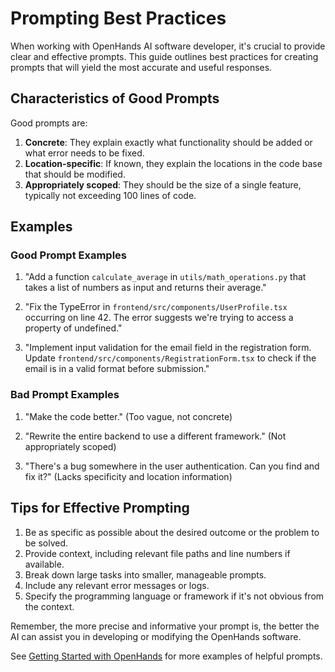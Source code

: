# Prompting Best Practices

When working with OpenHands AI software developer, it's crucial to provide clear and effective prompts. This guide outlines best practices for creating prompts that will yield the most accurate and useful responses.

## Characteristics of Good Prompts

Good prompts are:

1. **Concrete**: They explain exactly what functionality should be added or what error needs to be fixed.
2. **Location-specific**: If known, they explain the locations in the code base that should be modified.
3. **Appropriately scoped**: They should be the size of a single feature, typically not exceeding 100 lines of code.

## Examples

### Good Prompt Examples

1. "Add a function `calculate_average` in `utils/math_operations.py` that takes a list of numbers as input and returns their average."

2. "Fix the TypeError in `frontend/src/components/UserProfile.tsx` occurring on line 42. The error suggests we're trying to access a property of undefined."

3. "Implement input validation for the email field in the registration form. Update `frontend/src/components/RegistrationForm.tsx` to check if the email is in a valid format before submission."

### Bad Prompt Examples

1. "Make the code better." (Too vague, not concrete)

2. "Rewrite the entire backend to use a different framework." (Not appropriately scoped)

3. "There's a bug somewhere in the user authentication. Can you find and fix it?" (Lacks specificity and location information)

## Tips for Effective Prompting

1. Be as specific as possible about the desired outcome or the problem to be solved.
2. Provide context, including relevant file paths and line numbers if available.
3. Break down large tasks into smaller, manageable prompts.
4. Include any relevant error messages or logs.
5. Specify the programming language or framework if it's not obvious from the context.

Remember, the more precise and informative your prompt is, the better the AI can assist you in developing or modifying the OpenHands software.

See [Getting Started with OpenHands](../getting-started) for more examples of helpful prompts.

